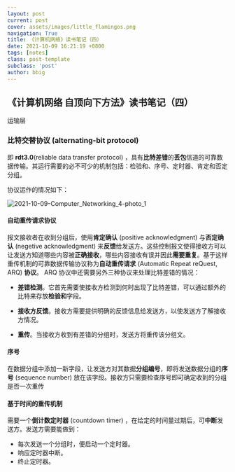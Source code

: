 ```yaml
---
layout: post
current: post
cover: assets/images/little_flamingos.png
navigation: True
title: 《计算机网络》读书笔记（四）
date: 2021-10-09 16:21:19 +0800
tags: [notes]
class: post-template
subclass: 'post'
author: bbig
---
```


##  《计算机网络 自顶向下方法》读书笔记（四）

运输层



### 比特交替协议 (alternating-bit protocol)

即 **rdt3.0**(reliable data transfer protocol) ，具有**比特差错**的**丢包**信道的可靠数据传输。其运行需要的必不可少的机制包括：检验和、序号、定时器、肯定和否定分组。

协议运作的情况如下：

![2021-10-09-Computer_Networking_4-photo_1](https://bbbiggest.github.io/assets/images/2021-10-09-Computer_Networking_4-photo_1.jpg)



#### 自动重传请求协议

报文接收者在收到分组后，使用**肯定确认** (positive acknowledgment) 与**否定确认** (negetive acknowledgment) 来**反馈**给发送方。这些控制报文使得接收方可以让发送方知道哪些内容被**正确接收**，哪些内容接收有误并因此**需要重复**。基于这样重传机制的可靠数据传输协议称为**自动重传请求** (Automatic Repeat reQuest, ARQ) **协议**。 ARQ 协议中还需要另外三种协议来处理比特差错的情况：

+ **差错检测**。它首先需要使接收方检测到何时出现了比特差错，可以通过额外的比特来存放**检验和**字段。

+ **接收方反馈**。接收方需要提供明确的反馈信息给发送方，以使发送方了解接收方情况。

+ **重传**。当接收方收到有差错的分组时，发送方将重传该分组文。



#### 序号

在数据分组中添加一新字段，让发送方对其数据**分组编号**，即将发送数据分组的**序号** (sequence number) 放在该字段。接收方只需要检查序号即可确定收到的分组是否一次重传



#### 基于时间的重传机制

需要一个**倒计数定时器** (countdown timer) ，在给定的时间量过期后，可**中断**发送方。发送方需要能做到：

+ 每次发送一个分组时，便启动一个定时器。
+ 响应定时器中断。
+ 终止定时器。

